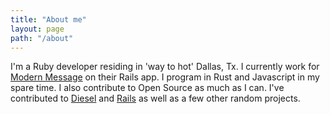 ```yaml
---
title: "About me"
layout: page
path: "/about"
---
```


I'm a Ruby developer residing in 'way to hot' Dallas, Tx. I currently work for [Modern Message](https://modernmsg.com) on their Rails app. I program in Rust and Javascript in my spare time. I also contribute to Open Source as much as I can. I've contributed to [Diesel](https://diesel.rs) and [Rails](https://github.com/rails/rails) as well as a few other random projects.